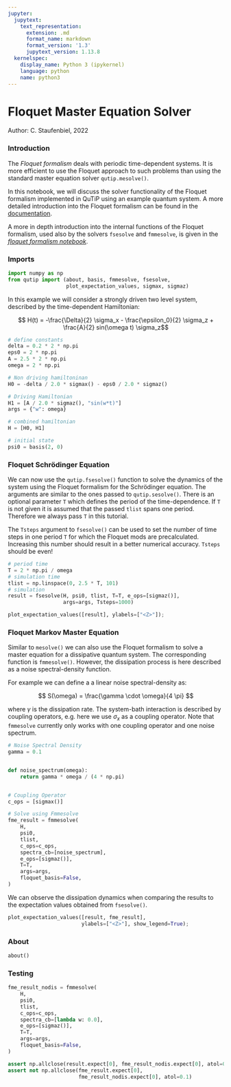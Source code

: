 ```yaml
---
jupyter:
  jupytext:
    text_representation:
      extension: .md
      format_name: markdown
      format_version: '1.3'
      jupytext_version: 1.13.8
  kernelspec:
    display_name: Python 3 (ipykernel)
    language: python
    name: python3
---
```


# Floquet Master Equation Solver

Author: C. Staufenbiel, 2022

### Introduction

The *Floquet formalism* deals with periodic time-dependent systems. It is more efficient to use the Floquet approach to such problems than using the standard master equation solver `qutip.mesolve()`.

In this notebook, we will discuss the solver functionality of the Floquet formalism implemented in QuTiP using an example quantum system. A more detailed introduction into the Floquet formalism can be found in the [documentation](https://qutip.org/docs/latest/guide/dynamics/dynamics-floquet.html).

A more in depth introduction into the internal functions of the Floquet formalism, used also by the solvers `fsesolve` and `fmmesolve`, is given in the [*floquet formalism notebook*](./floquet_formalism.md).

### Imports

```python
import numpy as np
from qutip import (about, basis, fmmesolve, fsesolve,
                   plot_expectation_values, sigmax, sigmaz)
```

In this example we will consider a strongly driven two level system, described by the time-dependent Hamiltonian:

$$ H(t) = -\frac{\Delta}{2} \sigma_x - \frac{\epsilon_0}{2} \sigma_z + \frac{A}{2} sin(\omega t) \sigma_z$$

```python
# define constants
delta = 0.2 * 2 * np.pi
eps0 = 2 * np.pi
A = 2.5 * 2 * np.pi
omega = 2 * np.pi

# Non driving hamiltoninan
H0 = -delta / 2.0 * sigmax() - eps0 / 2.0 * sigmaz()

# Driving Hamiltonian
H1 = [A / 2.0 * sigmaz(), "sin(w*t)"]
args = {"w": omega}

# combined hamiltonian
H = [H0, H1]

# initial state
psi0 = basis(2, 0)
```

### Floquet Schrödinger Equation 

We can now use the `qutip.fsesolve()` function to solve the dynamics of the system using the Floquet formalism for the Schrödinger equation. The arguments are similar to the ones passed to `qutip.sesolve()`. There is an optional parameter `T` which defines the period of the time-dependence. If `T` is not given it is assumed that the passed `tlist` spans one period. Therefore we always pass `T` in this tutorial.

The `Tsteps` argument to `fsesolve()` can be used to set the number of time steps in one period `T` for which the Floquet mods are precalculated. Increasing this number should result in a better numerical accuracy. `Tsteps` should be even! 

```python
# period time
T = 2 * np.pi / omega
# simulation time
tlist = np.linspace(0, 2.5 * T, 101)
# simulation
result = fsesolve(H, psi0, tlist, T=T, e_ops=[sigmaz()],
                  args=args, Tsteps=1000)

plot_expectation_values([result], ylabels=["<Z>"]);
```

### Floquet Markov Master Equation

Similar to `mesolve()` we can also use the Floquet formalism to solve a master equation  for a dissipative quantum system. The corresponding function is `fmmesolve()`. However, the dissipation process is here described as a noise spectral-density function.

For example we can define a a linear noise spectral-density as: 

$$ S(\omega) = \frac{\gamma \cdot \omega}{4 \pi} $$

where $\gamma$ is the dissipation rate. The system-bath interaction is described by coupling operators, e.g. here we use $\sigma_x$ as a coupling operator. Note that `fmmesolve` currently only works with one coupling operator and one noise spectrum.

```python
# Noise Spectral Density
gamma = 0.1


def noise_spectrum(omega):
    return gamma * omega / (4 * np.pi)


# Coupling Operator
c_ops = [sigmax()]

# Solve using Fmmesolve
fme_result = fmmesolve(
    H,
    psi0,
    tlist,
    c_ops=c_ops,
    spectra_cb=[noise_spectrum],
    e_ops=[sigmaz()],
    T=T,
    args=args,
    floquet_basis=False,
)
```

We can observe the dissipation dynamics when comparing the results to the expectation values obtained from `fsesolve()`.

```python
plot_expectation_values([result, fme_result],
                        ylabels=["<Z>"], show_legend=True);
```

### About

```python
about()
```

### Testing

```python
fme_result_nodis = fmmesolve(
    H,
    psi0,
    tlist,
    c_ops=c_ops,
    spectra_cb=[lambda w: 0.0],
    e_ops=[sigmaz()],
    T=T,
    args=args,
    floquet_basis=False,
)
```

```python
assert np.allclose(result.expect[0], fme_result_nodis.expect[0], atol=0.1)
assert not np.allclose(fme_result.expect[0],
                       fme_result_nodis.expect[0], atol=0.1)
```
